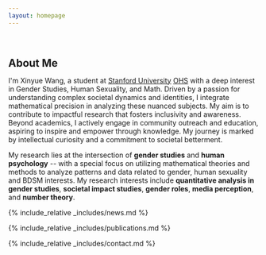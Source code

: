 ```yaml
---
layout: homepage
---
```


<h1 id="about-me"></h1>

<h2 style="margin: 60px 0px 10px;">About Me</h2>

I'm Xinyue Wang, a student at [Stanford University](https://www.stanford.edu/) [OHS](https://ohs.stanford.edu/) with a deep interest in Gender Studies, Human Sexuality, and Math. Driven by a passion for understanding complex societal dynamics and identities, I integrate mathematical precision in analyzing these nuanced subjects. My aim is to contribute to impactful research that fosters inclusivity and awareness. Beyond academics, I actively engage in community outreach and education, aspiring to inspire and empower through knowledge. My journey is marked by intellectual curiosity and a commitment to societal betterment.

My research lies at the intersection of **gender studies** and **human psychology** -- with a special focus on utilizing mathematical theories and methods to analyze patterns and data related to gender, human sexuality and BDSM interests. My research interests include **quantitative analysis in gender studies**, **societal impact studies**, **gender roles**, **media perception**, and **number theory**.

<strong style="color:#e74d3c; font-weight:600; display: none;">
    BLANK.
</strong>


{% include_relative _includes/news.md %}

{% include_relative _includes/publications.md %}

{% include_relative _includes/contact.md %}
